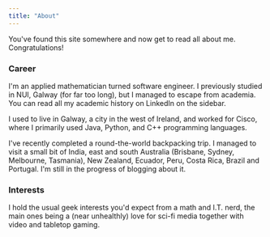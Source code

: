 ```yaml
---
title: "About"
---
```


You've found this site somewhere and now get to read all about me. Congratulations!

### Career

I'm an applied mathematician turned software engineer. I previously studied in NUI, Galway (for far too long), but I managed to escape from academia. You can read all my academic history on LinkedIn on the sidebar.

I used to live in Galway, a city in the west of Ireland, and worked for Cisco, where I primarily used Java, Python, and C++ programming languages.

I've recently completed a round-the-world backpacking trip. I managed to visit a small bit of India, east and south Australia (Brisbane, Sydney, Melbourne, Tasmania), New Zealand, Ecuador, Peru, Costa Rica, Brazil and Portugal. I'm still in the progress of blogging about it.

### Interests

I hold the usual geek interests you'd expect from a math and I.T. nerd, the main ones being a (near unhealthly) love for sci-fi media together with video and tabletop gaming.